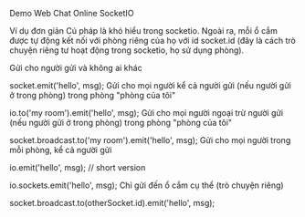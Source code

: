 Demo Web Chat Online SocketIO

Ví dụ đơn giản
Cú pháp là khó hiểu trong socketio. Ngoài ra, mỗi ổ cắm được tự động kết nối với phòng riêng của họ với id socket.id (đây là cách trò chuyện riêng tư hoạt động trong socketio, họ sử dụng phòng).

Gửi cho người gửi và không ai khác

socket.emit('hello', msg);
Gửi cho mọi người kể cả người gửi (nếu người gửi ở trong phòng) trong phòng "phòng của tôi"

io.to('my room').emit('hello', msg);
Gửi cho mọi người ngoại trừ người gửi (nếu người gửi ở trong phòng) trong phòng "phòng của tôi"

socket.broadcast.to('my room').emit('hello', msg);
Gửi cho mọi người trong mỗi phòng, kể cả người gửi

io.emit('hello', msg); // short version

io.sockets.emit('hello', msg);
Chỉ gửi đến ổ cắm cụ thể (trò chuyện riêng)

socket.broadcast.to(otherSocket.id).emit('hello', msg);
